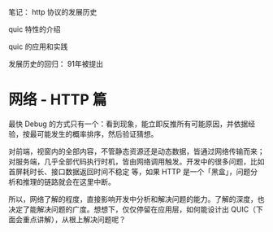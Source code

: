 笔记：
http 协议的发展历史

quic 特性的介绍

quic 的应用和实践

发展历史的回归：
91年被提出

# 网络 - HTTP 篇

最快 Debug 的方式只有一个：看到现象，能立即反推所有可能原因，并依据经验，按最可能发生的概率排序，然后验证猜想。

对前端，视窗内的全部内容，不管静态资源还是动态数据，皆通过网络传输而来；对服务端，几乎全部代码执行时机，皆由网络调用触发。开发中的很多问题，比如首屏耗时长、接口数据返回时间不稳定 等，如果 HTTP 是一个「黑盒」，问题分析和推理的链路就会在这里中断。

所以，网络了解的程度，直接影响开发中分析和解决问题的能力。了解的深度，也决定了能解决问题的广度。想想下，仅仅停留在应用层，如何能设计出 QUIC（下面会重点讲解），从根上解决问题呢？


